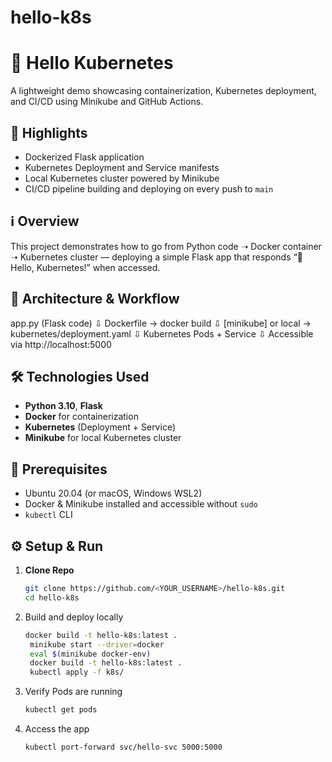 # hello-k8s

# 👋 Hello Kubernetes

A lightweight demo showcasing containerization, Kubernetes deployment, and CI/CD using Minikube and GitHub Actions.

## 🚀 Highlights
- Dockerized Flask application
- Kubernetes Deployment and Service manifests
- Local Kubernetes cluster powered by Minikube
- CI/CD pipeline building and deploying on every push to `main`

## ℹ️ Overview
This project demonstrates how to go from Python code ➝ Docker container ➝ Kubernetes cluster — deploying a simple Flask app that responds “👋 Hello, Kubernetes!” when accessed.

## 🧠 Architecture & Workflow
app.py (Flask code)
⇩
Dockerfile → docker build
⇩
[minikube] or local → kubernetes/deployment.yaml
⇩
Kubernetes Pods + Service
⇩
Accessible via http://localhost:5000

## 🛠️ Technologies Used
- **Python 3.10**, **Flask**  
- **Docker** for containerization  
- **Kubernetes** (Deployment + Service)  
- **Minikube** for local Kubernetes cluster

## 🎯 Prerequisites
- Ubuntu 20.04 (or macOS, Windows WSL2)
- Docker & Minikube installed and accessible without `sudo`
- `kubectl` CLI

## ⚙️ Setup & Run

1. **Clone Repo**
   ```bash
   git clone https://github.com/<YOUR_USERNAME>/hello-k8s.git
   cd hello-k8s
   ```

2. Build and deploy locally
   ```bash
   docker build -t hello-k8s:latest .
    minikube start --driver=docker
    eval $(minikube docker-env)
    docker build -t hello-k8s:latest .
    kubectl apply -f k8s/
   ```
   
3. Verify Pods are running
   ```bash
   kubectl get pods
   ```

4. Access the app
   ```bash
   kubectl port-forward svc/hello-svc 5000:5000
   ```


  


